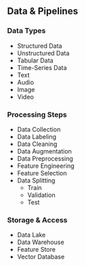 ## Data & Pipelines

### Data Types
- Structured Data
- Unstructured Data
- Tabular Data
- Time-Series Data
- Text
- Audio
- Image
- Video

### Processing Steps
- Data Collection
- Data Labeling
- Data Cleaning
- Data Augmentation
- Data Preprocessing
- Feature Engineering
- Feature Selection
- Data Splitting
  - Train
  - Validation
  - Test

### Storage & Access
- Data Lake
- Data Warehouse
- Feature Store
- Vector Database